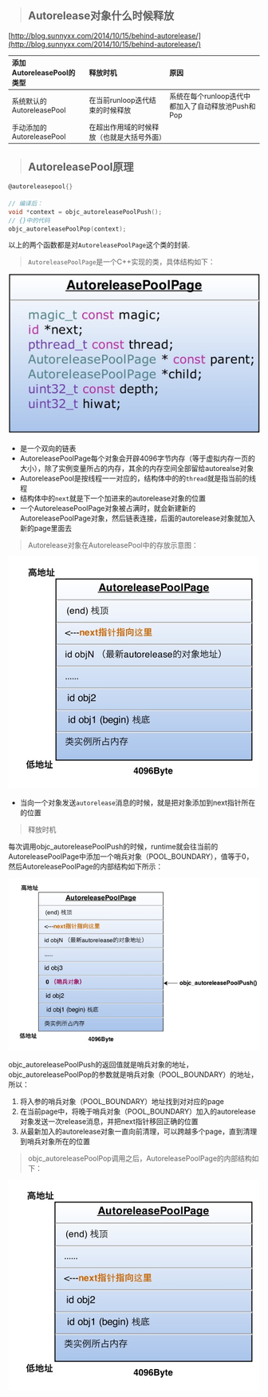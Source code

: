 > ## Autorelease对象什么时候释放

[http://blog.sunnyxx.com/2014/10/15/behind-autorelease/](http://blog.sunnyxx.com/2014/10/15/behind-autorelease/)

| 添加AutoreleasePool的类型 | 释放时机 | 原因 |
| :--- | :--- | :--- |
| 系统默认的AutoreleasePool | 在当前runloop迭代结束的时候释放 | 系统在每个runloop迭代中都加入了自动释放池Push和Pop |
| 手动添加的AutoreleasePool | 在超出作用域的时候释放（也就是大括号外面） |  |

> ## AutoreleasePool原理

```objectivec
@autoreleasepool{}

// 编译后：
void *context = objc_autoreleasePoolPush();
// {}中的代码
objc_autoreleasePoolPop(context);
```

以上的两个函数都是对`AutoreleasePoolPage`这个类的封装.

> `AutoreleasePoolPage`是一个C++实现的类，具体结构如下：

![](/assets/import_2019030501.png)

* 是一个双向的链表
* AutoreleasePoolPage每个对象会开辟4096字节内存（等于虚拟内存一页的大小），除了实例变量所占的内存，其余的内存空间全部留给autorealse对象
* AutoreleasePool是按线程一一对应的，结构体中的的`thread`就是指当前的线程
* 结构体中的`next`就是下一个加进来的autorelease对象的位置
* 一个AutoreleasePoolPage对象被占满时，就会新建新的AutoreleasePoolPage对象，然后链表连接，后面的autorelease对象就加入新的page里面去

> Autorelease对象在AutoreleasePool中的存放示意图：

![](/assets/import2019030502.png)

* 当向一个对象发送`autorelease`消息的时候，就是把对象添加到next指针所在的位置

> 释放时机

每次调用objc\_autoreleasePoolPush的时候，runtime就会往当前的AutoreleasePoolPage中添加一个哨兵对象（POOL\_BOUNDARY），值等于0，然后AutoreleasePoolPage的内部结构如下所示：

![](/assets/import2019030503.png)

objc\_autoreleasePoolPush的返回值就是哨兵对象的地址，objc\_autoreleasePoolPop的参数就是哨兵对象（POOL\_BOUNDARY）的地址，所以：

1. 将入参的哨兵对象（POOL\_BOUNDARY）地址找到对对应的page
2. 在当前page中，将晚于哨兵对象（POOL\_BOUNDARY）加入的autorelease对象发送一次release消息，并把next指针移回正确的位置
3. 从最新加入的autorelease对象一直向前清理，可以跨越多个page，直到清理到哨兵对象所在的位置

> objc\_autoreleasePoolPop调用之后，AutoreleasePoolPage的内部结构如下：

![](/assets/import2019030504.png)

